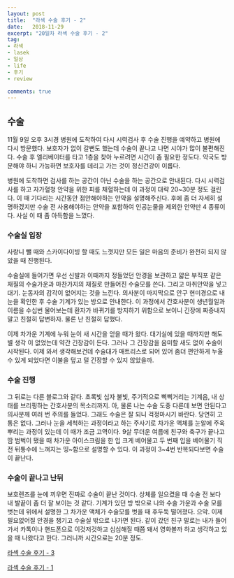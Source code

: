 ```yaml
---
layout: post
title:  "라섹 수술 후기 - 2"
date:   2018-11-29
excerpt: "20일차 라섹 수술 후기 - 2"
tag:
- 라섹 
- lasek
- 일상
- life
- 후기
- review

comments: true
---
```


## 수술 

11월 9일 오후 3시경 병원에 도착하여 다시 시력검사 후 수술 진행을 예약하고 병원에 다시 방문했다. 보호자가 없이 갈뻔도 했는데 수술이 끝나고 나면 시야가 많이 불편해진다. 수술 후 엘리베이터를 타고 1층을 찾아 누르려면 시간이 좀 필요한 정도다. 약국도 방문해야 하니 가능하면 보호자를 데리고 가는 것이 정신건강이 이롭다.

병원에 도착하면 검사를 하는 공간이 아닌 수술을 하는 공간으로 안내된다. 다시 시력검사를 하고 자가혈청 안약을 위한 피를 채혈하는데 이 과정이 대략 20~30분 정도 걸린다. 이 때 기다리는 시간동안 점안해야하는 안약을 설명해주신다. 후에 좀 더 자세히 설명하겠지만 수술 전 사용해야하는 안약을 포함하여 인공눈물을 제외한 안약만 4 종류이다. 사실 이 때 좀 아득함을 느꼈다.


### 수술실 입장

사랑니 뺄 때와 스카이다이빙 할 때도 느꼇지만 모든 일은 마음의 준비가 완전히 되지 않았을 때 진행된다.

수술실에 들어가면 우선 신발과 이때까지 정들었던 안경을 보관하고 얇은 부직포 같은 재질의 수술가운과 마찬가지의 재질로 만들어진 수술모를 쓴다. 그리고 마취안약을 넣고 대기. 눈동자의 감각이 없어지는 것을 느낀다. 의사분이 마지막으로 안구 현미경으로 내 눈을 확인한 후 수술 기계가 있는 방으로 안내한다. 이 과정에서 간호사분이 생년월일과 이름을 수십번 물어보는데 환자가 바뀌기를 방지하기 위함으로 보이니 긴장에 짜증내지 말고 친절히 답변하자. 물론 난 친절히 답했다.

이제 차가운 기계에 누워 눈이 새 시간을 얻을 때가 왔다. 대기실에 있을 때까지만 해도 별 생각 이 없었는데 약간 긴장감이 든다. 그러나 그 긴장감을 음미할 새도 없이 수술이 시작된다. 이제 와서 생각해보건데 수술대가 매트리스로 되어 있어 좀더 편안하게 누울 수 있게 되었다면 이불을 덮고 덜 긴장할 수 있지 않았을까.


### 수술 진행

그 뒤로는 다른 블로그와 같다. 초록빛 십자 불빛, 주기적으로 삑삑거리는 기계음, 내 상태를 브리핑하는 간호사분의 목소리까지. 아, 물론 나는 수술 도중 다른데 보면 안된다고 의사분께 여러 번 주의를 들었다. 그래도 수술은 잘 되니 걱정마시기 바란다. 당연히 고통은 없다. 그러나 눈을 세척하는 과정이라고 하는 주사기로 차가운 액체를 눈알에 주욱 뿌리는 과정이 있는데 이 때가 조금 고역이다. 9살 무더운 여름에 친구와 축구가 끝나고 땀 범벅이 됐을 때 차가운 아이스크림을 한 입 크게 베어물고 두 번째 입을 베어물기 직전 뒤통수에 느껴지는 띵\~함으로 설명할 수 있다. 이 과정이 3~4번 반복되다보면 수술이 끝난다.


### 수술이 끝나고 난뒤

보호렌즈를 눈에 끼우면 진짜로 수술이 끝난 것이다. 상체를 일으켰을 때 수술 전 보다 내 발끝이 좀 더 잘 보이는 것 같다. 기계가 있던 방 밖으로 나와 수술 가운과 수술 모를 벗는데 위에서 설명한 그 차가운 액체가 수술모를 벗을 때 후두둑 떨어졌다. 으악. 이제 필요없어질 안경을 챙기고 수술실 밖으로 나가면 된다. 같이 갔던 친구 말로는 내가 들어가서 카톡이나 핸드폰으로 이것저것하고 심심해질 때쯤 돼서 영화볼까 하고 생각하고 있을 때 나왔다고 한다. 그러니까 시간으로는 20분 정도.

[라섹 수술 후기 - 3](https://git-snoop.github.io/lasek-review-3/)

[라섹 수술 후기 - 1](https://git-snoop.github.io/lasek-review-1/)
